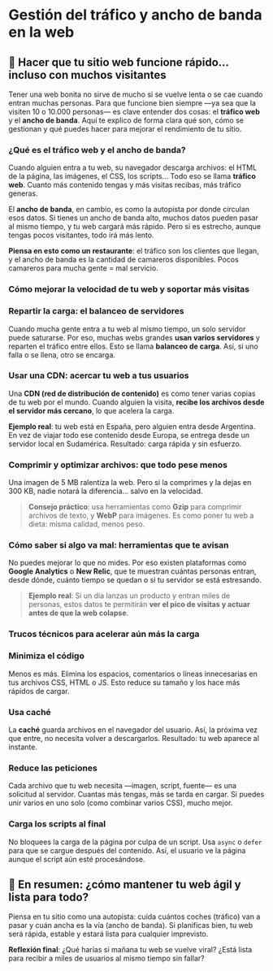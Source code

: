 # Gestión del tráfico y ancho de banda en la web

## 🚦 Hacer que tu sitio web funcione rápido… incluso con muchos visitantes

Tener una web bonita no sirve de mucho si se vuelve lenta o se cae cuando entran muchas personas. Para que funcione bien siempre —ya sea que la visiten 10 o 10.000 personas— es clave entender dos cosas: el **tráfico web** y el **ancho de banda**. Aquí te explico de forma clara qué son, cómo se gestionan y qué puedes hacer para mejorar el rendimiento de tu sitio.

### ¿Qué es el tráfico web y el ancho de banda?

Cuando alguien entra a tu web, su navegador descarga archivos: el HTML de la página, las imágenes, el CSS, los scripts... Todo eso se llama **tráfico web**. Cuanto más contenido tengas y más visitas recibas, más tráfico generas.

El **ancho de banda**, en cambio, es como la autopista por donde circulan esos datos. Si tienes un ancho de banda alto, muchos datos pueden pasar al mismo tiempo, y tu web cargará más rápido. Pero si es estrecho, aunque tengas pocos visitantes, todo irá más lento.

**Piensa en esto como un restaurante**: el tráfico son los clientes que llegan, y el ancho de banda es la cantidad de camareros disponibles. Pocos camareros para mucha gente = mal servicio.

### Cómo mejorar la velocidad de tu web y soportar más visitas

### Repartir la carga: el balanceo de servidores

Cuando mucha gente entra a tu web al mismo tiempo, un solo servidor puede saturarse. Por eso, muchas webs grandes **usan varios servidores** y reparten el tráfico entre ellos. Esto se llama **balanceo de carga**. Así, si uno falla o se llena, otro se encarga.

### Usar una CDN: acercar tu web a tus usuarios

Una **CDN (red de distribución de contenido)** es como tener varias copias de tu web por el mundo. Cuando alguien la visita, **recibe los archivos desde el servidor más cercano**, lo que acelera la carga.

**Ejemplo real**: tu web está en España, pero alguien entra desde Argentina. En vez de viajar todo ese contenido desde Europa, se entrega desde un servidor local en Sudamérica. Resultado: carga rápida y sin esfuerzo.

### Comprimir y optimizar archivos: que todo pese menos

Una imagen de 5 MB ralentiza la web. Pero si la comprimes y la dejas en 300 KB, nadie notará la diferencia... salvo en la velocidad.

> **Consejo práctico**: usa herramientas como **Gzip** para comprimir archivos de texto, y **WebP** para imágenes. Es como poner tu web a dieta: misma calidad, menos peso.
> 

### Cómo saber si algo va mal: herramientas que te avisan

No puedes mejorar lo que no mides. Por eso existen plataformas como **Google Analytics** o **New Relic**, que te muestran cuántas personas entran, desde dónde, cuánto tiempo se quedan o si tu servidor se está estresando.

> **Ejemplo real**: Si un día lanzas un producto y entran miles de personas, estos datos te permitirán **ver el pico de visitas y actuar antes de que la web colapse**.
> 

### Trucos técnicos para acelerar aún más la carga

### Minimiza el código

Menos es más. Elimina los espacios, comentarios o líneas innecesarias en tus archivos CSS, HTML o JS. Esto reduce su tamaño y los hace más rápidos de cargar.

### Usa caché

La **caché** guarda archivos en el navegador del usuario. Así, la próxima vez que entre, no necesita volver a descargarlos. Resultado: tu web aparece al instante.

### Reduce las peticiones

Cada archivo que tu web necesita —imagen, script, fuente— es una solicitud al servidor. Cuantas más tengas, más se tarda en cargar. Si puedes unir varios en uno solo (como combinar varios CSS), mucho mejor.

### Carga los scripts al final

No bloquees la carga de la página por culpa de un script. Usa `async` o `defer` para que se cargue después del contenido. Así, el usuario ve la página aunque el script aún esté procesándose.

## 📌 En resumen: ¿cómo mantener tu web ágil y lista para todo?

Piensa en tu sitio como una autopista: cuida cuántos coches (tráfico) van a pasar y cuán ancha es la vía (ancho de banda). Si planificas bien, tu web será rápida, estable y estará lista para cualquier imprevisto.

**Reflexión final**: ¿Qué harías si mañana tu web se vuelve viral? ¿Está lista para recibir a miles de usuarios al mismo tiempo sin fallar?